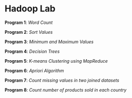 # Hadoop Lab

**Program 1**: *Word Count*

**Program 2**: *Sort Values*

**Program 3**: *Minimum and Maximum Values*

**Program 4**: *Decision Trees*

**Program 5**: *K-means Clustering using MapReduce*

**Program 6**: *Apriori Algorithm*

**Program 7**: *Count missing values in two joined datasets*

**Program 8**: *Count number of products sold in each country*
